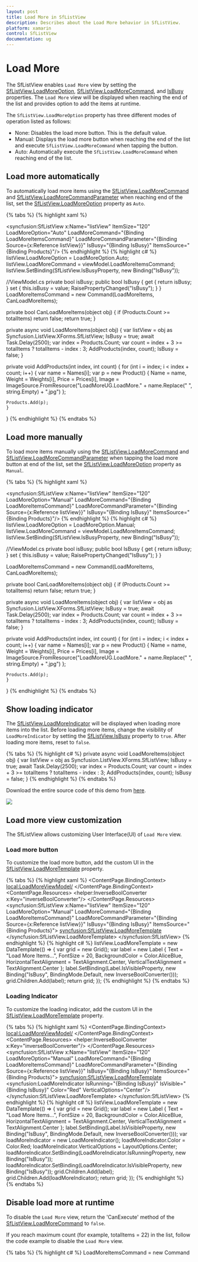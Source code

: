 ```yaml
---
layout: post
title: Load More in SfListView
description: Describes about the Load More behavior in SfListView.
platform: xamarin
control: SfListView
documentation: ug
---
```

# Load More

The SfListView enables `Load More` view by setting the [SfListView.LoadMoreOption](https://help.syncfusion.com/cr/cref_files/xamarin/sflistview/Syncfusion.SfListView.XForms~Syncfusion.ListView.XForms.SfListView~LoadMoreOption.html), [SfListView.LoadMoreCommand](https://help.syncfusion.com/cr/cref_files/xamarin/sflistview/Syncfusion.SfListView.XForms~Syncfusion.ListView.XForms.SfListView~LoadMoreCommand.html), and [IsBusy](https://help.syncfusion.com/cr/cref_files/xamarin/sflistview/Syncfusion.SfListView.XForms~Syncfusion.ListView.XForms.SfListView~IsBusy.html) properties. The `Load More` view will be displayed when reaching the end of the list and provides option to add the items at runtime.

The `SfListView.LoadMoreOption` property has three different modes of operation listed as follows:

 * None: Disables the load more button. This is the default value.
 * Manual: Displays the load more button when reaching the end of the list and execute `SfListView.LoadMoreCommand` when tapping the button.
 * Auto: Automatically execute the `SfListView.LoadMoreCommand` when reaching end of the list.

## Load more automatically

To automatically load more items using the [SfListView.LoadMoreCommand](https://help.syncfusion.com/cr/cref_files/xamarin/sflistview/Syncfusion.SfListView.XForms~Syncfusion.ListView.XForms.SfListView~LoadMoreCommand.html) and [SfListView.LoadMoreCommandParameter](https://help.syncfusion.com/cr/cref_files/xamarin/sflistview/Syncfusion.SfListView.XForms~Syncfusion.ListView.XForms.SfListView~LoadMoreCommandParameter.html) when reaching end of the list, set the [SfListView.LoadMoreOption](https://help.syncfusion.com/cr/cref_files/xamarin/sflistview/Syncfusion.SfListView.XForms~Syncfusion.ListView.XForms.SfListView~LoadMoreOption.html) property as `Auto`.

{% tabs %}
{% highlight xaml %}
<?xml version="1.0" encoding="utf-8" ?>
<ContentPage xmlns:syncfusion="clr-namespace:Syncfusion.ListView.XForms;assembly=Syncfusion.SfListView.XForms">

  <syncfusion:SfListView x:Name="listView"
                 ItemSize="120"
                 LoadMoreOption="Auto"
                 LoadMoreCommand="{Binding LoadMoreItemsCommand}"
                 LoadMoreCommandParameter="{Binding Source={x:Reference listView}}"
                 IsBusy="{Binding IsBusy}"
                 ItemsSource="{Binding Products}"/>
</ContentPage>
{% endhighlight %}
{% highlight c# %}
listView.LoadMoreOption = LoadMoreOption.Auto;
listView.LoadMoreCommand = viewModel.LoadMoreItemsCommand;
listView.SetBinding(SfListView.IsBusyProperty, new Binding("IsBusy"));

//ViewModel.cs
private bool isBusy;
public bool IsBusy
{
   get { return isBusy; }
   set
   {
       this.isBusy = value;
       RaisePropertyChanged("IsBusy");
   }
}
LoadMoreItemsCommand = new Command<object>(LoadMoreItems, CanLoadMoreItems);

private bool CanLoadMoreItems(object obj)
{
    if (Products.Count >= totalItems)
        return false;
    return true;
}

private async void LoadMoreItems(object obj)
{
    var listView = obj as Syncfusion.ListView.XForms.SfListView;
    IsBusy = true;
    await Task.Delay(2500);
    var index = Products.Count;
    var count = index + 3 >= totalItems ? totalItems - index : 3;
    AddProducts(index, count);
    IsBusy = false;
}

private void AddProducts(int index, int count)
{
    for (int i = index; i < index + count; i++)
    {
        var name = Names[i];
        var p = new Product()
        {
            Name = name,
            Weight = Weights[i],
            Price = Prices[i],
            Image = ImageSource.FromResource("LoadMoreUG.LoadMore." + name.Replace(" ", string.Empty) + ".jpg")
        };
    
    Products.Add(p);
    }
}
{% endhighlight %}
{% endtabs %}

## Load more manually

To load more items manually using the [SfListView.LoadMoreCommand](https://help.syncfusion.com/cr/cref_files/xamarin/sflistview/Syncfusion.SfListView.XForms~Syncfusion.ListView.XForms.SfListView~LoadMoreCommand.html) and [SfListView.LoadMoreCommandParameter](https://help.syncfusion.com/cr/cref_files/xamarin/sflistview/Syncfusion.SfListView.XForms~Syncfusion.ListView.XForms.SfListView~LoadMoreCommandParameter.html) when tapping the load more button at end of the list, set the [SfListView.LoadMoreOption](https://help.syncfusion.com/cr/cref_files/xamarin/sflistview/Syncfusion.SfListView.XForms~Syncfusion.ListView.XForms.SfListView~LoadMoreOption.html) property as `Manual`.

{% tabs %}
{% highlight xaml %}
<?xml version="1.0" encoding="utf-8" ?>
<ContentPage xmlns:syncfusion="clr-namespace:Syncfusion.ListView.XForms;assembly=Syncfusion.SfListView.XForms">


  <syncfusion:SfListView x:Name="listView"
                 ItemSize="120"
                 LoadMoreOption="Manual"
                 LoadMoreCommand="{Binding LoadMoreItemsCommand}"
                 LoadMoreCommandParameter="{Binding Source={x:Reference listView}}"
                 IsBusy="{Binding IsBusy}"
                 ItemsSource="{Binding Products}"/>
</ContentPage>
{% endhighlight %}
{% highlight c# %}
listView.LoadMoreOption = LoadMoreOption.Manual;
listView.LoadMoreCommand = viewModel.LoadMoreItemsCommand;
listView.SetBinding(SfListView.IsBusyProperty, new Binding("IsBusy"));

//ViewModel.cs
private bool isBusy;
public bool IsBusy
{
   get { return isBusy; }
   set
   {
       this.isBusy = value;
       RaisePropertyChanged("IsBusy");
   }
}

LoadMoreItemsCommand = new Command<object>(LoadMoreItems, CanLoadMoreItems);

private bool CanLoadMoreItems(object obj)
{
    if (Products.Count >= totalItems)
        return false;
    return true;
}

private async void LoadMoreItems(object obj)
{
    var listView = obj as Syncfusion.ListView.XForms.SfListView;
    IsBusy = true;
    await Task.Delay(2500);
    var index = Products.Count;
    var count = index + 3 >= totalItems ? totalItems - index : 3;
    AddProducts(index, count);
    IsBusy = false;
}

private void AddProducts(int index, int count)
{
    for (int i = index; i < index + count; i++)
    {
        var name = Names[i];
        var p = new Product()
        {
            Name = name,
            Weight = Weights[i],
            Price = Prices[i],
            Image = ImageSource.FromResource("LoadMoreUG.LoadMore." + name.Replace(" ", string.Empty) + ".jpg")
        };
    
    Products.Add(p);
    }
}
{% endhighlight %}
{% endtabs %}

## Show loading indicator

The [SfListView.LoadMoreIndicator](https://help.syncfusion.com/cr/cref_files/xamarin/sflistview/Syncfusion.SfListView.XForms~Syncfusion.ListView.XForms.LoadMoreIndicator.html) will be displayed when loading more items into the list. Before loading more items, change the visibility of `LoadMoreIndicator` by setting the [SfListView.IsBusy](https://help.syncfusion.com/cr/cref_files/xamarin/sflistview/Syncfusion.SfListView.XForms~Syncfusion.ListView.XForms.SfListView~IsBusy.html) property to `true`. After loading more items, reset to `false`. 

{% tabs %}
{% highlight c# %}
private async void LoadMoreItems(object obj)
{
    var listView = obj as Syncfusion.ListView.XForms.SfListView;
    IsBusy = true;
    await Task.Delay(2500);
    var index = Products.Count;
    var count = index + 3 >= totalItems ? totalItems - index : 3;
    AddProducts(index, count);
    IsBusy = false;
}
{% endhighlight %}
{% endtabs %}

Download the entire source code of this demo from [here](http://www.syncfusion.com/downloads/support/directtrac/general/ze/LoadMoreUG978011112).

![](SfListView_images/SfListView-LoadMore.gif)

## Load more view customization

The SfListView allows customizing User Interface(UI) of `Load More` view.

### Load more button

To customize the load more button, add the custom UI in the [SfListView.LoadMoreTemplate](https://help.syncfusion.com/cr/cref_files/xamarin/sflistview/Syncfusion.SfListView.XForms~Syncfusion.ListView.XForms.SfListView~LoadMoreTemplate.html) property. 

{% tabs %}
{% highlight xaml %}
<ContentPage xmlns="http://xamarin.com/schemas/2014/forms"
             xmlns:x="http://schemas.microsoft.com/winfx/2009/xaml"
             x:Class="Sample.MainPage"
             xmlns:helper="clr-namespace:Syncfusion.ListView.XForms.Helpers;assembly=Syncfusion.SfListView.XForms"
             xmlns:syncfusion="clr-namespace:Syncfusion.ListView.XForms;assembly=Syncfusion.SfListView.XForms">
    <ContentPage.BindingContext>
        <local:LoadMoreViewModel/>
    </ContentPage.BindingContext>
    <ContentPage.Resources>
        <ResourceDictionary>
            <helper:InverseBoolConverter x:Key="inverseBoolConverter"/>
        </ResourceDictionary>
    </ContentPage.Resources>
    <syncfusion:SfListView x:Name="listView" 
                           ItemSize="120"
                           LoadMoreOption="Manual"
                           LoadMoreCommand="{Binding LoadMoreItemsCommand}"
                           LoadMoreCommandParameter="{Binding Source={x:Reference listView}}"
                           IsBusy="{Binding IsBusy}"
                           ItemsSource="{Binding Products}">
        <syncfusion:SfListView.LoadMoreTemplate>
            <DataTemplate>
                <Grid>
                    <Label Text="Load More Items..." TextColor="Black" HorizontalTextAlignment="Center" VerticalTextAlignment="Center" IsVisible="{Binding IsBusy, Converter={StaticResource inverseBoolConverter}}" />
                </Grid>
            </DataTemplate>
        </syncfusion:SfListView.LoadMoreTemplate>
    </syncfusion:SfListView>
</ContentPage>
{% endhighlight %}
{% highlight c# %}
listView.LoadMoreTemplate = new DataTemplate(() =>
{
    var grid = new Grid();
    var label = new Label
    {
        Text = "Load More Items...",
        FontSize = 20,
        BackgroundColor = Color.AliceBlue,
        HorizontalTextAlignment = TextAlignment.Center,
        VerticalTextAlignment = TextAlignment.Center
    };
    label.SetBinding(Label.IsVisibleProperty, new Binding("IsBusy", BindingMode.Default, new InverseBoolConverter()));
    grid.Children.Add(label);
    return grid;
});
{% endhighlight %}
{% endtabs %}

### Loading Indicator

To customize the loading indicator, add the custom UI in the [SfListView.LoadMoreTemplate](https://help.syncfusion.com/cr/cref_files/xamarin/sflistview/Syncfusion.SfListView.XForms~Syncfusion.ListView.XForms.SfListView~LoadMoreTemplate.html) property.

{% tabs %}
{% highlight xaml %}
<ContentPage xmlns="http://xamarin.com/schemas/2014/forms"
             xmlns:x="http://schemas.microsoft.com/winfx/2009/xaml"
             x:Class="Sample.MainPage"
             xmlns:helper="clr-namespace:Syncfusion.ListView.XForms.Helpers;assembly=Syncfusion.SfListView.XForms"
             xmlns:syncfusion="clr-namespace:Syncfusion.ListView.XForms;assembly=Syncfusion.SfListView.XForms">
    <ContentPage.BindingContext>
        <local:LoadMoreViewModel/>
    </ContentPage.BindingContext>
    <ContentPage.Resources>
        <ResourceDictionary>
            <helper:InverseBoolConverter x:Key="inverseBoolConverter"/>
        </ResourceDictionary>
    </ContentPage.Resources>
    <syncfusion:SfListView x:Name="listView" 
                           ItemSize="120"
                           LoadMoreOption="Manual"
                           LoadMoreCommand="{Binding LoadMoreItemsCommand}"
                           LoadMoreCommandParameter="{Binding Source={x:Reference listView}}"
                           IsBusy="{Binding IsBusy}"
                           ItemsSource="{Binding Products}">
        <syncfusion:SfListView.LoadMoreTemplate>
            <DataTemplate>
                <Grid>
                    <Label Text="Load More Items" TextColor="Black" HorizontalTextAlignment="Center" VerticalTextAlignment="Center" IsVisible="{Binding IsBusy, Converter={StaticResource inverseBoolConverter}}" />
                    <syncfusion:LoadMoreIndicator IsRunning="{Binding IsBusy}" IsVisible="{Binding IsBusy}" Color="Red" VerticalOptions="Center"/>                             
                </Grid>
            </DataTemplate>
        </syncfusion:SfListView.LoadMoreTemplate>
    </syncfusion:SfListView>
</ContentPage>
{% endhighlight %}
{% highlight c# %}
listView.LoadMoreTemplate = new DataTemplate(() =>
{
    var grid = new Grid();
    var label = new Label
    {
        Text = "Load More Items...",
        FontSize = 20,
        BackgroundColor = Color.AliceBlue,
        HorizontalTextAlignment = TextAlignment.Center,
        VerticalTextAlignment = TextAlignment.Center
    };
    label.SetBinding(Label.IsVisibleProperty, new Binding("IsBusy", BindingMode.Default, new InverseBoolConverter()));
    var loadMoreIndicator = new LoadMoreIndicator();
    loadMoreIndicator.Color = Color.Red;
    loadMoreIndicator.VerticalOptions = LayoutOptions.Center;
    loadMoreIndicator.SetBinding(LoadMoreIndicator.IsRunningProperty, new Binding("IsBusy"));
    loadMoreIndicator.SetBinding(LoadMoreIndicator.IsVisibleProperty, new Binding("IsBusy"));
    grid.Children.Add(label);
    grid.Children.Add(loadMoreIndicator);
    return grid;
});
{% endhighlight %}
{% endtabs %}

## Disable load more at runtime

To disable the `Load More` view, return the 'CanExecute' method of the [SfListView.LoadMoreCommand](https://help.syncfusion.com/cr/cref_files/xamarin/sflistview/Syncfusion.SfListView.XForms~Syncfusion.ListView.XForms.SfListView~LoadMoreCommand.html) to `false`.

If you reach maximum count (for example, totalItems = 22) in the list, follow the code example to disable the `Load More` view.

{% tabs %}
{% highlight c# %}
LoadMoreItemsCommand = new Command<object>(LoadMoreItems, CanLoadMoreItems);

private async void LoadMoreItems(object obj)
{
    var listView = obj as Syncfusion.ListView.XForms.SfListView;
    IsBusy = true;
    await Task.Delay(2500);
    var index = Products.Count;
    var count = index + 3 >= totalItems ? totalItems - index : 3;
    AddProducts(index, count);
    IsBusy = false;
}
private bool CanLoadMoreItems(object obj)
{
    if (Products.Count >= totalItems)
        return false;
    return true;
}
{% endhighlight %}
{% endtabs %}


## Limitation

The SfListView does not support the [SfListView.LoadMoreOption](https://help.syncfusion.com/cr/cref_files/xamarin/sflistview/Syncfusion.SfListView.XForms~Syncfusion.ListView.XForms.SfListView~LoadMoreOption.html) in `Manual` mode when the [SfListView.Orientation](https://help.syncfusion.com/cr/cref_files/xamarin/sflistview/Syncfusion.SfListView.XForms~Syncfusion.ListView.XForms.Orientation.html) is `Horizontal`.

## How to

### load more on infinite scroll 

The SfListView allows adding more items infinite times either manually or automatically. 

{% tabs %}
{% highlight c# %}
public class LoadMoreViewModel:INotifyPropertyChanged
{
  public ObservableCollection<Product> Products { get; set; }
  public Command<object> LoadMoreItemsCommand { get; set; }

  public LoadMoreViewModel()
  {
     Products = new ObservableCollection<Product>();
     AddProducts(0, 10);
     LoadMoreItemsCommand = new Command<object>(LoadMoreItems);
  }
  private async void LoadMoreItems(object obj)
  {
     IsBusy = true;
     await Task.Delay(2500);
     AddProducts(11, 21);
     IsBusy = false;
  }
  private void AddProducts(int value, int count)
  {
     Random rand= new Random();
     for (int i = value; i < count; i++)
     {
        var name = Names[rand.Next(1,22)];
        var p = new Product()
        {
           Name = name,
           Weight = Weights[i],
           Price = Prices[i],
           Image = ImageSource.FromResource("LoadMoreUG.LoadMore." + name.Replace(" ", string.Empty) + ".jpg")
        };
        Products.Add(p);
     }
  }
}
{% endhighlight %}
{% endtabs %}

You can download the entire sample from [here](http://www.syncfusion.com/downloads/support/directtrac/general/ze/LoadMore_Infinitescroll423993966).

### Load more items automatically from up direction

The SfListView allows loading more items automatically when reaching top of the list by showing the busy indicator by loading in the [HeaderTemplate](https://help.syncfusion.com/cr/cref_files/xamarin/sflistview/Syncfusion.SfListView.XForms~Syncfusion.ListView.XForms.SfListView~HeaderTemplate.html).

{% tabs %}
{% highlight xaml %}
<?xml version="1.0" encoding="utf-8" ?>
<ContentPage xmlns:syncfusion="clr-namespace:Syncfusion.ListView.XForms;assembly=Syncfusion.SfListView.XForms">

 <syncfusion:SfListView x:Name="ListView" IsBusy="True" 
                       ItemsSource="{Binding Messages}" 
                       AutoFitMode="Height">
  <syncfusion:SfListView.HeaderTemplate>
    <DataTemplate>
      <ViewCell>
        <Grid>
          <syncfusion:LoadMoreIndicator Color="Red" IsRunning="True" IsVisible="{Binding IndicatorIsVisible}"/>
        </Grid>
      </ViewCell>
    </DataTemplate>
  </syncfusion:SfListView.HeaderTemplate>
</syncfusion:SfListView>
</ContentPage
{% endhighlight %}
{% highlight c# %}
public partial class MainPage : ContentPage
{
  MainPageViewModel ViewModel;
  public MainPage()
  {
    InitializeComponent();
    ViewModel = new MainPageViewModel();
    ListView.IsBusy = true;
    ListView.ItemsSource = ViewModel.Messages;
    ListView.AutoFitMode = AutoFitMode.Height;
    ListView.HeaderTemplate = new DataTemplate(() =>
    {
      var grid = new Grid();
      var loadMoreIndicator = new LoadMoreIndicator()
      {
        Color = Color.Red,
        IsRunning = true
      };
      loadMoreIndicator.SetBinding(LoadMoreIndicator.IsVisibleProperty, new Binding("IndicatorIsVisible"));
      grid.Children.Add(loadMoreIndicator);
      return grid;
    });
  }
}
{% endhighlight %}
{% endtabs %}

Insert each new item in the 0th position of the underlying collection bound to the `SfListView.ItemsSource` property.

{% tabs %}
{% highlight c# %}
public partial class MainPage : ContentPage
{
  MainPageViewModel ViewModel;
  VisualContainer visualContainer;
  public bool isScrolled;
  HeaderItem headerItem;

  public MainPage()
  {
    InitializeComponent();
    ViewModel = new MainPageViewModel();
    BindingContext = ViewModel;
    ViewModel.ListView = this.ListView;
    ListView.Loaded += ListView_Loaded;
  }

  private void HeaderItem_PropertyChanged(object sender, System.ComponentModel.PropertyChangedEventArgs e)
  {
    if(e.PropertyName=="Visibility")
    {
      if (headerItem.Visibility && isScrolled)
        LoadMoreOnTop();
    }
  }
        
  private async void LoadMoreOnTop()
  {
    //To get the current first item which is visible in the View.
    var firstItem = ListView.DataSource.DisplayItems[0];
    ViewModel.IndicatorIsVisible = true;
    await Task.Delay(4000);
    var r = new Random();

    //To avoid layout calls for arranging each and every items to be added in the View. 
    ListView.DataSource.BeginInit();
    for (int i = 0; i < 5; i++)
    {
      var collection = new Message();
      collection.Text = ViewModel.MessageText[r.Next(0, ViewModel.MessageText.Count() - 1)];
      collection.IsIncoming = i % 2 == 0 ? true : false;
      collection.MessageDateTime = DateTime.Now.ToString();
      ViewModel.Messages.Insert(0, collection);
    }
    ListView.DataSource.EndInit();

    var firstItemIndex = ListView.DataSource.DisplayItems.IndexOf(firstItem);
    var header = (ListView.HeaderTemplate != null && !ListView.IsStickyHeader) ? 1 : 0;
    var totalItems = firstItemIndex + header;
            
    //Need to scroll back to previous position else the ScrollViewer moves to top of the list.
    ListView.LayoutManager.ScrollToRowIndex(totalItems, true);
    ViewModel.IndicatorIsVisible = false;
  }

  private void ListView_Loaded(object sender, Syncfusion.ListView.XForms.ListViewLoadedEventArgs e)
  {
    //To avoid loading items initially when page loaded.
    if (!isScrolled)
      (ListView.LayoutManager as LinearLayout).ScrollToRowIndex(ViewModel.Messages.Count - 1, true);
    headerItem = visualContainer.Children[0] as HeaderItem;
    headerItem.PropertyChanged += HeaderItem_PropertyChanged;
    isScrolled = true;
  }
}
{% endhighlight %}
{% endtabs %}

You can download the entire source code of this demo from [here](http://www.syncfusion.com/downloads/support/directtrac/general/ze/DataTemplateSelector1009153684).

![](SfListView_images/SfListView-LoadMoreAutomaticallyUpDirection.png)

### Load more items manually from up direction

The SfListView allows loading more items when tapping the button loaded in the [HeaderTemplate](https://help.syncfusion.com/cr/cref_files/xamarin/sflistview/Syncfusion.SfListView.XForms~Syncfusion.ListView.XForms.SfListView~HeaderTemplate.html) when reaching top of the list and shows the busy indicator till the items are added into the collection.

{% tabs %}
{% highlight xaml %}
<?xml version="1.0" encoding="utf-8" ?>
<ContentPage xmlns:syncfusion="clr-namespace:Syncfusion.ListView.XForms;assembly=Syncfusion.SfListView.XForms">
             
<syncfusion:SfListView x:Name="ListView"  IsBusy="True"
                       ItemTemplate="{StaticResource MessageTemplateSelector}" 
                       ItemsSource="{Binding Messages}"
                       ItemSize="100">
  <syncfusion:SfListView.HeaderTemplate>
    <DataTemplate>
      <ViewCell>
        <Grid>
          <Grid BackgroundColor="#d3d3d3" IsVisible="{Binding GridIsVisible}">
            <Button Text="Load More" Clicked="Button_Clicked" HorizontalOptions="CenterAndExpand" VerticalOptions="CenterAndExpand"/>
          </Grid>
          <syncfusion:LoadMoreIndicator Color="Red" IsRunning="True" IsVisible="{Binding IndicatorIsVisible}"/>
        </Grid>
      </ViewCell>
    </DataTemplate>
  </syncfusion:SfListView.HeaderTemplate>
</syncfusion:SfListView>
</ContentPage>
{% endhighlight %}
{% highlight c# %}
public partial class MainPage : ContentPage
{
  MainPageViewModel ViewModel;
  public MainPage()
  {
    InitializeComponent();
    ViewModel = new MainPageViewModel();
    ListView.IsBusy = true;
    ListView.ItemsSource = ViewModel.Messages;
    ListView.AutoFitMode = AutoFitMode.Height;
    ListView.HeaderTemplate = new DataTemplate(() =>
    {
      var grid = new Grid();
      grid.BackgroundColor = Color.FromHex("#d3d3d3");
      grid.SetBinding(Grid.IsVisibleProperty, new Binding("GridIsVisible"));
      var loadMore = new Button()
      {
        HorizontalOptions = LayoutOptions.CenterAndExpand,
        VerticalOptions = LayoutOptions.CenterAndExpand,
        Text = "LoadMore",
      };
      loadMore.Clicked += Button_Clicked;
      grid.Children.Add(loadMore);
      var grid1 = new Grid();
      var loadMoreIndicator = new LoadMoreIndicator()
      {
        Color = Color.Red,
        IsRunning = true
      };
      loadMoreIndicator.SetBinding(LoadMoreIndicator.IsVisibleProperty, new Binding("IndicatorIsVisible"));
      grid1.Children.Add(loadMoreIndicator);
      grid1.Children.Add(grid);
      return grid1;
    });
  }
}
{% endhighlight %}
{% endtabs %}

Insert each new item in the 0th position of the underlying collection bound to the `SfListView.ItemsSource` property.

{% tabs %}
{% highlight c# %}
public partial class MainPage : ContentPage
{
  MainPageViewModel ViewModel;
  VisualContainer visualContainer;

  public MainPage()
  {
    InitializeComponent();
    ViewModel = new MainPageViewModel();
    BindingContext = ViewModel;
    ViewModel.ListView = this.ListView;
    ListView.Loaded += ListView_Loaded;
  }

  private void ListView_Loaded(object sender, Syncfusion.ListView.XForms.ListViewLoadedEventArgs e)
  {
    (ListView.LayoutManager as LinearLayout).ScrollToRowIndex(ViewModel.Messages.Count - 1, true);
  }

  private async void Button_Clicked(object sender, EventArgs e)
  {
    //To get the current first item which is visible in the View.
    var firstItem = ListView.DataSource.DisplayItems[0];
    ViewModel.GridIsVisible = false;
    ViewModel.IndicatorIsVisible = true;
    await Task.Delay(2000);
    var r = new Random();

    //To avoid layout calls for arranging each and every items to be added in the View. 
    ListView.DataSource.BeginInit();
    for (int i = 0; i < 5; i++)
    {
      var collection = new Message();
      collection.Text = ViewModel.MessageText[r.Next(0, ViewModel.MessageText.Count() - 1)];
      collection.IsIncoming = i % 2 == 0 ? true : false;
      collection.MessageDateTime = DateTime.Now.ToString();
      ViewModel.Messages.Insert(0, collection);
    }
    ListView.DataSource.EndInit();
    var firstItemIndex = ListView.DataSource.DisplayItems.IndexOf(firstItem);
    var header = (ListView.HeaderTemplate != null && !ListView.IsStickyHeader) ? 1 : 0;
    var totalItems = firstItemIndex + header;

    //Need to scroll back to previous position else the ScrollViewer moves to top of the list.
    ListView.LayoutManager.ScrollToRowIndex(totalItems, true);
    ViewModel.GridIsVisible = true;
    ViewModel.IndicatorIsVisible = false;
  }
}
{% endhighlight %}
{% endtabs %}

You can download the entire source code of this demo from [here](http://www.syncfusion.com/downloads/support/directtrac/general/ze/DataTemplateSelector_Manual1650405033).

![](SfListView_images/SfListView-LoadMoreManuallyUpDirection.png)
